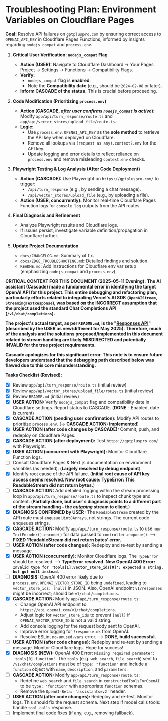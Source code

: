 # Troubleshooting Plan: Environment Variables on Cloudflare Pages

**Goal:** Resolve API failures on `gptpluspro.com` by ensuring correct access to `OPENAI_API_KEY` in Cloudflare Pages Functions, informed by insights regarding `nodejs_compat` and `process.env`.

1.  **Critical User Verification: `nodejs_compat` Flag**
    *   **Action (USER):** Navigate to Cloudflare Dashboard -> Your Pages Project -> Settings -> Functions -> Compatibility Flags.
    *   **Verify:** 
        *   `nodejs_compat` flag is **enabled**.
        *   Note the **Compatibility date** (e.g., should be `2024-02-08` or later).
    *   **Inform CASCADE of the status.** This is crucial before proceeding.

2.  **Code Modification (Prioritizing `process.env`)**
    *   **Action (CASCADE, *after user confirms `nodejs_compat` is active*):** Modify `app/api/turn_response/route.ts` and `app/api/vector_stores/upload_file/route.ts`.
    *   **Logic:**
        *   Use `process.env.OPENAI_API_KEY` as the **sole method** to retrieve the API key when deployed on Cloudflare.
        *   Remove all lookups via `(request as any).context?.env` for the API key.
        *   Update logging and error details to reflect reliance on `process.env` and remove misleading `context.env` checks.

3.  **Playwright Testing & Log Analysis (After Code Deployment)**
    *   **Action (CASCADE):** Use Playwright on `https://gptpluspro.com/` to trigger:
        *   `/api/turn_response` (e.g., by sending a chat message).
        *   `/api/vector_stores/upload_file` (e.g., by uploading a file).
    *   **Action (USER, concurrently):** Monitor real-time Cloudflare Pages Function logs for `console.log` outputs from the API routes.

4.  **Final Diagnosis and Refinement**
    *   Analyze Playwright results and Cloudflare logs.
    *   If issues persist, investigate variable definition/propagation in Cloudflare further.

5.  **Update Project Documentation**
    *   `docs/CHANGELOG.md`: Summary of fix.
    *   `docs/EDGE_TROUBLESHOOTING.md`: Detailed findings and solution.
    *   `README.md`: Add instructions for Cloudflare env var setup (emphasizing `nodejs_compat` and `process.env`).

**CRITICAL CONTEXT FOR THIS DOCUMENT (2025-05-11 Evening):**
**The AI assistant (Cascade) made a fundamental error in identifying the target OpenAI API for this project. This entire debugging and refactoring plan, particularly efforts related to integrating Vercel's AI SDK (`OpenAIStream`, `StreamingTextResponse`), was based on the INCORRECT assumption that the project used the standard Chat Completions API (`/v1/chat/completions`).**

**The project's actual target, as per `README.md`, is the "[Responses API](https://platform.openai.com/docs/api-reference/responses)" (described by the USER as new/different for May 2025). Therefore, much of the analysis and the solutions proposed/implemented in this document related to stream handling are likely MISDIRECTED and potentially INVALID for the true project requirements.**

**Cascade apologizes for this significant error. This note is to ensure future developers understand that the debugging path described below was flawed due to this core misunderstanding.**

**Tasks Checklist (Revised):**

- [x] Review `app/api/turn_response/route.ts` (initial review)
- [x] Review `app/api/vector_stores/upload_file/route.ts` (initial review)
- [x] Review `README.md` (initial review)
- [x] **USER ACTION:** Verify `nodejs_compat` flag and compatibility date in Cloudflare settings. Report status to CASCADE. (**DONE** - Enabled, date is current)
- [x] **CASCADE ACTION (pending user confirmation):** Modify API routes to prioritize `process.env`. (-> **CASCADE ACTION: Implemented**)
- [x] **USER ACTION (after code changes by CASCADE):** Commit, push, and redeploy on Cloudflare Pages.
- [x] **CASCADE ACTION (after deployment):** Test `https://gptpluspro.com/` with Playwright.
- [x] **USER ACTION (concurrent with Playwright):** Monitor Cloudflare Function logs.
- [ ] Consult Cloudflare Pages & Next.js documentation on environment variables (as needed). (**Largely resolved by debug endpoint**) 
- [x] Identify root cause of the API failure. (**Initial root cause of API key access seems resolved. New root cause: TypeError: This ReadableStream did not return bytes.**)
- [ ] **CASCADE ACTION:** Add detailed logging within the stream processing loop in `app/api/turn_response/route.ts` to inspect chunk type and content. (**Partially done, but user's diagnosis points to a different part of the stream handling - the *outgoing* stream to client.**)
- [x] **DIAGNOSIS CONFIRMED by USER:** The `ReadableStream` created by the API route must `enqueue` `Uint8Array`s, not strings. The current code enqueues strings.
- [x] **CASCADE ACTION:** Modify `app/api/turn_response/route.ts` to use `new TextEncoder().encode()` for data passed to `controller.enqueue()`. --> **FIXED 'ReadableStream did not return bytes' error.**
- [ ] **USER ACTION (after code changes):** Redeploy and re-test by sending a message.
- [x] **USER ACTION (concurrently):** Monitor Cloudflare logs. The `TypeError` should be resolved. --> **TypeError resolved. New OpenAI 400 Error: `Invalid type for 'tools[1].vector_store_ids[0]': expected a string, but got null instead.`**
- [ ] **DIAGNOSIS:** OpenAI 400 error likely due to `process.env.OPENAI_VECTOR_STORE_ID` being `undefined`, leading to `vector_store_ids: [null]` in JSON. Also, OpenAI endpoint `v1/responses` might be incorrect; should be `v1/chat/completions`.
- [x] **CASCADE ACTION:** Modify `app/api/turn_response/route.ts`:
    - Change OpenAI API endpoint to `https://api.openai.com/v1/chat/completions`.
    - Adjust logic for `vector_store_ids` to prevent `[null]` if `OPENAI_VECTOR_STORE_ID` is not a valid string.
    - Add console logging for the request body sent to OpenAI.
    - Improve error logging for `!response.ok` from OpenAI.
    - Resolve ESLint `no-unused-vars` error. --> **DONE, build successful.**
- [ ] **USER ACTION (after code changes):** Redeploy and re-test by sending a message. Monitor Cloudflare logs. Hope for success!
- [x] **DIAGNOSIS (NEW):** OpenAI 400 Error: `Missing required parameter: 'tools[0].function'`. The `tools` (e.g. `web_search`, `file_search`) sent to `/v1/chat/completions` must be of `type: "function"` and include a `function` object with `name`, `description`, and `parameters`.
- [ ] **CASCADE ACTION:** Modify `app/api/turn_response/route.ts`:
    - Redefine `web_search` and `file_search` in `constructedToolsForOpenAI` to be `type: "function"` with appropriate `function` schemas.
    - Remove the `OpenAI-Beta: 'assistants=v2'` header.
- [ ] **USER ACTION (after code changes):** Redeploy and re-test. Monitor logs. This should fix the request schema. Next step if model calls tools: handle `tool_calls` response.
- [ ] Implement final code fixes (if any, e.g., removing fallback).
